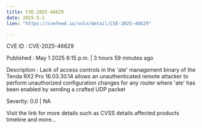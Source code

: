 ```yaml
---
title: CVE-2025-46629
date: 2025-5-1
lien: "https://cvefeed.io/vuln/detail/CVE-2025-46629"

---
```


CVE ID : CVE-2025-46629

Published :  May 1
2025
8:15 p.m. | 3 hours
59 minutes ago

Description : Lack of access controls in the 'ate' management binary of the Tenda RX2 Pro 16.03.30.14 allows an unauthenticated remote attacker to perform unauthorized configuration changes for any router where 'ate' has been enabled by sending a crafted UDP packet

Severity: 0.0 | NA

Visit the link for more details
such as CVSS details
affected products
timeline
and more...
